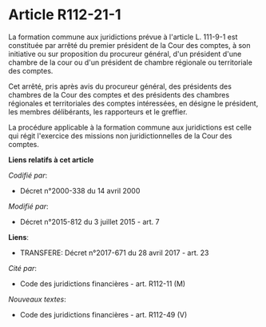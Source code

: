 # Article R112-21-1

La formation commune aux juridictions prévue à l'article L. 111-9-1 est constituée par arrêté du premier président de la Cour
des comptes, à son initiative ou sur proposition du procureur général, d'un président d'une chambre de la cour ou d'un
président de chambre régionale ou territoriale des comptes. 

Cet arrêté, pris après avis du procureur général, des présidents des chambres de la Cour des comptes et des présidents des
chambres régionales et territoriales des comptes intéressées, en désigne le président, les membres délibérants, les
rapporteurs et le greffier. 

La procédure applicable à la formation commune aux juridictions est celle qui régit l'exercice des missions non
juridictionnelles de la Cour des comptes.

**Liens relatifs à cet article**

_Codifié par_:

  - Décret n°2000-338 du 14 avril 2000

_Modifié par_:

  - Décret n°2015-812 du 3 juillet 2015 - art. 7

**Liens**:

  - TRANSFERE: Décret n°2017-671 du 28 avril 2017 - art. 23

_Cité par_:

  - Code des juridictions financières - art. R112-11 (M)

_Nouveaux textes_:

  - Code des juridictions financières - art. R112-49 (V)
